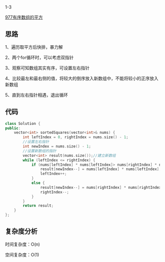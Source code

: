 1-3

[977有序数组的平方](https://leetcode.cn/problems/squares-of-a-sorted-array/)

## 思路
1、遍历取平方后快排，暴力解

2、两个for循环时，可以考虑双指针

3、观察可知数组其实有序，可设置左右指针

4、比较最左和最右侧的值，将较大的倒序放入新数组中，不能将较小的正序放入新数组

5、直到左右指针相遇，退出循环

## 代码
```cpp
class Solution {
public:
    vector<int> sortedSquares(vector<int>& nums) {
        int leftIndex = 0, rightIndex = nums.size() - 1;
        //设置左右指针
        int newIndex = nums.size() - 1;
        //设置新数组的指针
        vector<int> result(nums.size());//建立新数组
        while (leftIndex <= rightIndex) {
            if (nums[leftIndex] * nums[leftIndex]> nums[rightIndex] * nums[rightIndex]) {
                result[newIndex--] = nums[leftIndex] * nums[leftIndex];
                leftIndex++;
            }
            else {
                result[newIndex--] = nums[rightIndex] * nums[rightIndex];
                rightIndex--;
            }
        }
        return result;
    }
};
```
## 复杂度分析
时间复杂度：O(n)

空间复杂度：O(1)
